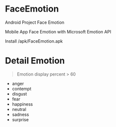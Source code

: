 # FaceEmotion
Android Project Face Emotion

Mobile App Face Emotion with Microsoft Emotion API

Install /apk/FaceEmotion.apk

# Detail Emotion 
> Emotion display percent > 60 
- anger 
- contempt
- disgust 
- fear
- happiness
- neutral
- sadness
- surprise
